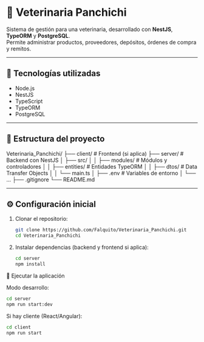 # 🐾 Veterinaria Panchichi

Sistema de gestión para una veterinaria, desarrollado con **NestJS**, **TypeORM** y **PostgreSQL**.  
Permite administrar productos, proveedores, depósitos, órdenes de compra y remitos.

---

## 🧰 Tecnologías utilizadas

- Node.js  
- NestJS  
- TypeScript  
- TypeORM  
- PostgreSQL  

---

## 📁 Estructura del proyecto

Veterinaria_Panchichi/
├── client/ # Frontend (si aplica)
├── server/ # Backend con NestJS
│ ├── src/
│ │ ├── modules/ # Módulos y controladores
│ │ ├── entities/ # Entidades TypeORM
│ │ ├── dtos/ # Data Transfer Objects
│ │ └── main.ts
│ ├── .env # Variables de entorno
│ └── ...
├── .gitignore
└── README.md


---

## ⚙️ Configuración inicial

1. Clonar el repositorio:  

   ```bash
   git clone https://github.com/Falquito/Veterinaria_Panchichi.git
   cd Veterinaria_Panchichi
   ```
2. Instalar dependencias (backend y frontend si aplica):
   ```bash
   cd server
   npm install
   ```
🚀 Ejecutar la aplicación

Modo desarrollo:
```bash
cd server
npm run start:dev
```

Si hay cliente (React/Angular):
```bash
cd client
npm run start
```


